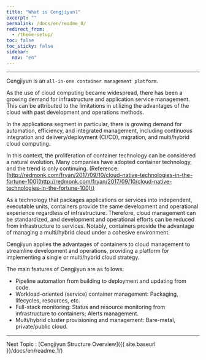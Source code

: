 ```yaml
---
title: "What is Cengjiyun?"
excerpt: ""
permalink: /docs/en/readme_0/
redirect_from:
  - /theme-setup/
toc: false
toc_sticky: false
sidebar:
  nav: "en"
---
```


---

Cengjiyun is an `all-in-one container management platform`.

As the use of cloud computing became widespread, there has been a growing demand for infrastructure and application service management. This can be attributed to the limitations in utilizing the advantages of the cloud with past development and operations methods.

 In the applications segment in particular, there is growing demand for automation, efficiency, and integrated management, including continuous integration and delivery/deployment \(CI/CD\), migration, and multi/hybrid cloud computing.


In this context, the proliferation of container technology can be considered a natural evolution. Many companies have adopted container technology, and the trend is only continuing.
\(Reference: [http://redmonk.com/fryan/2017/09/10/cloud-native-technologies-in-the-fortune-100](http://redmonk.com/fryan/2017/09/10/cloud-native-technologies-in-the-fortune-100)\)

As a technology that packages applications or services into independent, executable units, containers provide the same development and operational experience regardless of infrastructure. Therefore, cloud management can be standardized, and development and operational efforts can be reduced from infrastructure to services. Notably, containers provide the advantage of managing a multi/hybrid cloud under a cohesive environment.

Cengjiyun applies the advantages of containers to cloud management to streamline development and operations, providing a platform for implementing a single or multi/hybrid cloud strategy.

The main features of Cengjiyun are as follows:

* Pipeline automation from building to deployment and updating from code.
* Workload-oriented \(service\) container management: Packaging, lifecycles, resources, etc.
* Full-stack monitoring: Status and resource monitoring from infrastructure to containers; Alerts management.
* Multi/hybrid cluster provisioning and management: Bare-metal, private/public cloud.

---

Next Topic : [Cengjiyun Structure Overview]({{ site.baseurl }}/docs/en/readme_1/)

